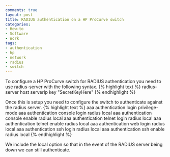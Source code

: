```yaml
---
comments: true
layout: post
title: RADIUS authentication on a HP ProCurve switch
categories:
- How-to
- Software
- Work
tags:
- authentication
- hp
- network
- radius
- switch
---
```


To configure a HP ProCurve switch for RADIUS authentication you need to use radius-server with the following syntax.
{% highlight text %}
radius-server host serverIp key "SecretKeyHere"
{% endhighlight %}

Once this is setup you need to configure the switch to authenticate against the radius server.
{% highlight text %}
aaa authentication login privilege-mode 
aaa authentication console login radius local 
aaa authentication console enable radius local 
aaa authentication telnet login radius local 
aaa authentication telnet enable radius local 
aaa authentication web login radius local 
aaa authentication ssh login radius local 
aaa authentication ssh enable radius local 
{% endhighlight %}

We include the local option so that in the event of the RADIUS server being down we can still authenticate.
